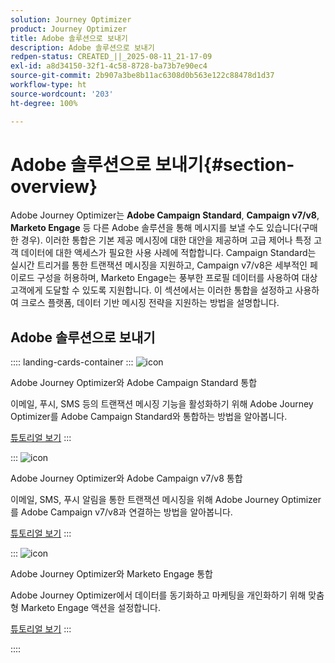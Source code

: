 ```yaml
---
solution: Journey Optimizer
product: Journey Optimizer
title: Adobe 솔루션으로 보내기
description: Adobe 솔루션으로 보내기
redpen-status: CREATED_||_2025-08-11_21-17-09
exl-id: a8d34150-32f1-4c58-8728-ba73b7e90ec4
source-git-commit: 2b907a3be8b11ac6308d0b563e122c88478d1d37
workflow-type: ht
source-wordcount: '203'
ht-degree: 100%

---
```


# Adobe 솔루션으로 보내기{#section-overview}

Adobe Journey Optimizer는 **Adobe Campaign Standard**, **Campaign v7/v8**, **Marketo Engage** 등 다른 Adobe 솔루션을 통해 메시지를 보낼 수도 있습니다(구매한 경우). 이러한 통합은 기본 제공 메시징에 대한 대안을 제공하며 고급 제어나 특정 고객 데이터에 대한 액세스가 필요한 사용 사례에 적합합니다. Campaign Standard는 실시간 트리거를 통한 트랜잭션 메시징을 지원하고, Campaign v7/v8은 세부적인 페이로드 구성을 허용하며, Marketo Engage는 풍부한 프로필 데이터를 사용하여 대상 고객에게 도달할 수 있도록 지원합니다. 이 섹션에서는 이러한 통합을 설정하고 사용하여 크로스 플랫폼, 데이터 기반 메시징 전략을 지원하는 방법을 설명합니다.

## Adobe 솔루션으로 보내기

:::: landing-cards-container
:::
![icon](https://cdn.experienceleague.adobe.com/icons/puzzle-piece.svg)

Adobe Journey Optimizer와 Adobe Campaign Standard 통합

이메일, 푸시, SMS 등의 트랜잭션 메시징 기능을 활성화하기 위해 Adobe Journey Optimizer를 Adobe Campaign Standard와 통합하는 방법을 알아봅니다.

[튜토리얼 보기](../using/action/acs-action.md)
:::

:::
![icon](https://cdn.experienceleague.adobe.com/icons/puzzle-piece.svg)

Adobe Journey Optimizer와 Adobe Campaign v7/v8 통합

이메일, SMS, 푸시 알림을 통한 트랜잭션 메시징을 위해 Adobe Journey Optimizer를 Adobe Campaign v7/v8과 연결하는 방법을 알아봅니다.

[튜토리얼 보기](../using/action/acc-action.md)
:::

:::
![icon](https://cdn.experienceleague.adobe.com/icons/puzzle-piece.svg)

Adobe Journey Optimizer와 Marketo Engage 통합

Adobe Journey Optimizer에서 데이터를 동기화하고 마케팅을 개인화하기 위해 맞춤형 Marketo Engage 액션을 설정합니다.

[튜토리얼 보기](../using/action/marketo-engage.md)
:::

::::
